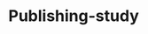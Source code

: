 # Publishing-study


<!-- [Modal](https://greenknight03.github.io/Publishing-study/modal.html) -->


<!-- [btn0111](https://greenknight03.github.io/Publishing-study/btn0111.html) -->

<!-- [EinsmediaPageClone](https://greenknight03.github.io/Publishing-study/ClonePage/index.html) -->

